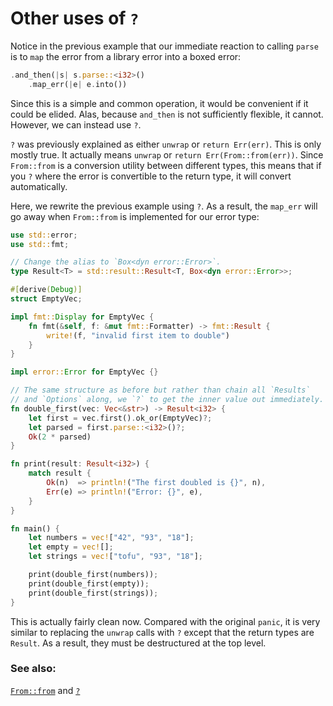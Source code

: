 # Other uses of `?`

Notice in the previous example that our immediate reaction to calling
`parse` is to `map` the error from a library error into a boxed
error:

```rust
.and_then(|s| s.parse::<i32>()
    .map_err(|e| e.into())
```

Since this is a simple and common operation, it would be convenient if it
could be elided. Alas, because `and_then` is not sufficiently flexible, it
cannot. However, we can instead use `?`.

`?` was previously explained as either `unwrap` or `return Err(err)`.
This is only mostly true. It actually means `unwrap` or
`return Err(From::from(err))`. Since `From::from` is a conversion utility
between different types, this means that if you `?` where the error is
convertible to the return type, it will convert automatically.

Here, we rewrite the previous example using `?`. As a result, the
`map_err` will go away when `From::from` is implemented for our error type:

```rust
use std::error;
use std::fmt;

// Change the alias to `Box<dyn error::Error>`.
type Result<T> = std::result::Result<T, Box<dyn error::Error>>;

#[derive(Debug)]
struct EmptyVec;

impl fmt::Display for EmptyVec {
    fn fmt(&self, f: &mut fmt::Formatter) -> fmt::Result {
        write!(f, "invalid first item to double")
    }
}

impl error::Error for EmptyVec {}

// The same structure as before but rather than chain all `Results`
// and `Options` along, we `?` to get the inner value out immediately.
fn double_first(vec: Vec<&str>) -> Result<i32> {
    let first = vec.first().ok_or(EmptyVec)?;
    let parsed = first.parse::<i32>()?;
    Ok(2 * parsed)
}

fn print(result: Result<i32>) {
    match result {
        Ok(n)  => println!("The first doubled is {}", n),
        Err(e) => println!("Error: {}", e),
    }
}

fn main() {
    let numbers = vec!["42", "93", "18"];
    let empty = vec![];
    let strings = vec!["tofu", "93", "18"];

    print(double_first(numbers));
    print(double_first(empty));
    print(double_first(strings));
}
```

This is actually fairly clean now. Compared with the original `panic`, it
is very similar to replacing the `unwrap` calls with `?` except that the
return types are `Result`. As a result, they must be destructured at the
top level.

### See also:

[`From::from`][from] and [`?`][q_mark]

[from]: https://doc.rust-lang.org/std/convert/trait.From.html
[q_mark]: https://doc.rust-lang.org/reference/expressions/operator-expr.html#the-question-mark-operator
